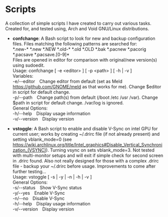 # Scripts
A collection of simple scripts I have created to carry out various tasks. Created for, and tested using, Arch and Void GNU/Linux distributions.  
  
- **confchange**: A Bash script to look for new and backup configuration files. Files matching the following patterns are searched for:  
\*.new-\* \*.new \*.NEW \*.old-\* \*.old \*.OLD \*.bak \*.pacnew \*.pacorig \*.pacsave \*.pacsave.[0-9]*  
Files are opened in editor for comparison with original/new version(s) using sudoedit.   
Usage: confchange [ -e \<editor\> ] [ -p \<path\> ] [ -h | -v ]  
Variables:  
  -e/--editor&emsp;Change editor from default (set as Meld https://github.com/GNOME/meld as that works for me). Change $editor in script for default change.  
  -p/--path&emsp;Change path(s) from default (/boot /etc /usr /var). Change $path in script for default change. /var/log is ignored.  
General Options:  
  -h/--help&emsp;Display usage information  
  -v/--version&emsp;Display version

- **vstoggle**: A Bash script to enable and disable V-Sync on intel GPU for current user; works by creating ~/.drirc file (if not already present) and setting vblank_mode=0 (see https://wiki.archlinux.org/title/Intel_graphics#Disable_Vertical_Synchronization_(VSYNC)). Turning vsync on sets vblank_mode=3. Not tested with multi-monitor setups and will exit if simple check for second screen in .drirc found. Also not really designed for those with a complex .drirc file - backup your ~/.drirc before usage. Improvements to come after further testing...    
Usage: vstoggle [ -s | -y | -n | -h | -v ]  
General Options:  
  -s/--status&emsp;Show V-Sync status  
  -y/--yes&emsp;Enable V-Sync  
  -n/--no&emsp;Disable V-Sync  
  -h/--help&emsp;Display usage information  
  -v/--version&emsp;Display version
